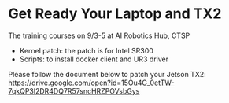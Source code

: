 # Get Ready Your Laptop and TX2
The training courses on 9/3-5 at AI Robotics Hub, CTSP

* Kernel patch: the patch is for Intel SR300
* Scripts: to install docker client and UR3 driver

Please follow the document below to patch your Jetson TX2:
https://drive.google.com/open?id=15Ou4G_0etTW-7qkQP3l2DR4DQ7R57sncHRZPOVsbGys

